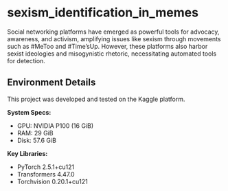 # sexism_identification_in_memes
Social networking platforms have emerged as powerful tools for advocacy, awareness, and activism, amplifying issues like sexism through movements such as #MeToo and #Time’sUp. However, these platforms also harbor sexist ideologies and misogynistic rhetoric, necessitating automated tools for detection. 


## Environment Details

This project was developed and tested on the Kaggle platform.

**System Specs:**
- GPU: NVIDIA P100 (16 GiB)
- RAM: 29 GiB
- Disk: 57.6 GiB

**Key Libraries:**
- PyTorch 2.5.1+cu121
- Transformers 4.47.0
- Torchvision 0.20.1+cu121


